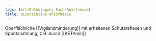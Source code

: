 ```yaml
---
tags: [Art/Pathologie, Fach/Anästhesie]
title: Dissoziative Anästhesie
---
```

Oberflächliche [[Vigilanzminderung]] mit erhaltenen Schutzreflexen und Spontanatmung, z.B. durch [[KETAmin]]